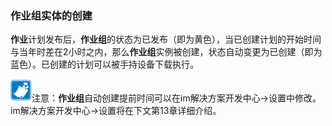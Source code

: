 ### 作业组实体的创建
**作业**计划发布后，**作业组**的状态为已发布（即为黄色），当已创建计划的开始时间与当年时差在2小时之内，那么**作业组**实例被创建，状态自动变更为已创建（即为蓝色）。已创建的计划可以被手持设备下载执行。

![](./images/注意.png)注意：**作业组**自动创建提前时间可以在im解决方案开发中心→设置中修改。im解决方案开发中心→设置将在下文第13章详细介绍。
